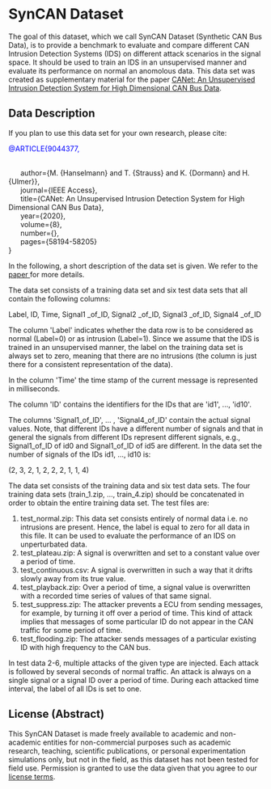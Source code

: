 # SynCAN Dataset 

The goal of this dataset, which we call SynCAN Dataset (Synthetic CAN Bus Data), is to provide a benchmark to evaluate and compare different CAN Intrusion Detection Systems (IDS) on different attack scenarios in the signal space. It should be used to train an IDS in an unsupervised manner and evaluate its performance on normal an anomolous data. This data set was created as supplementary material for the paper <a href="https://ieeexplore.ieee.org/document/9044377">CANet: An Unsupervised Intrusion Detection System for High Dimensional CAN Bus Data</a>.

## Data Description

If you plan to use this data set for your own research, please cite:


<p style="color:blue;">@ARTICLE{9044377, </p> <br>
&nbsp;&nbsp;&nbsp;&nbsp;&nbsp;&nbsp;author={M. {Hanselmann} and T. {Strauss} and K. {Dormann} and H. {Ulmer}}, <br> 
&nbsp;&nbsp;&nbsp;&nbsp;&nbsp;&nbsp;journal={IEEE Access},  <br>
&nbsp;&nbsp;&nbsp;&nbsp;&nbsp;&nbsp;title={CANet: An Unsupervised Intrusion Detection System for High Dimensional CAN Bus Data},   <br>
&nbsp;&nbsp;&nbsp;&nbsp;&nbsp;&nbsp;year={2020},  <br>
&nbsp;&nbsp;&nbsp;&nbsp;&nbsp;&nbsp;volume={8},  <br>
&nbsp;&nbsp;&nbsp;&nbsp;&nbsp;&nbsp;number={},  <br>
&nbsp;&nbsp;&nbsp;&nbsp;&nbsp;&nbsp;pages={58194-58205}<br>
}


In the following, a short description of the data set is given. We refer to the <a href="https://ieeexplore.ieee.org/document/9044377">paper </a> for more details. 

The data set consists of a training data set and six test data sets that all contain the following columns: 

Label,  ID,  Time,  Signal1 _of_ID,  Signal2 _of_ID,  Signal3 _of_ID,  Signal4 _of_ID

The column 'Label' indicates whether the data row is to be considered as normal (Label=0) or as intrusion (Label=1). Since we assume that the IDS is trained in an unsupervised manner, the label on the training data set is always set to zero, meaning that there are no intrusions (the column is just there for a consistent representation of the data).

In the column 'Time' the time stamp of the current message is represented in milliseconds. 

The column 'ID' contains the identifiers for the IDs that are 'id1', ..., 'id10'.

The columns 'Signal1_of_ID', ... , 'Signal4_of_ID' contain the actual signal values. Note, that different IDs have a different number of signals and that in general the signals from different IDs represent different signals, e.g., Signal1_of_ID of id0 and Signal1_of_ID of id5 are different. 
In the data set the number of signals of the IDs id1, ..., id10 is: 

(2, 3, 2, 1, 2, 2, 2, 1, 1, 4) 

The data set consists of the training data and six test data sets. The four training data sets (train_1.zip, ..., train_4.zip)  should be concatenated in order to obtain the entire training data set. The test files are:

1. test_normal.zip: This data set consists entirely of normal data i.e. no intrusions are present. Hence, the label is equal to zero for all data in this file. It can be used to evaluate the performance of an IDS on unperturbated data.
2. test_plateau.zip: A signal is overwritten and set to a constant value over a period of time. 
3. test_continuous.csv: A signal is overwritten in such a way that it drifts slowly away from its true value. 
4. test_playback.zip: Over a period of time, a signal value is overwritten with a recorded time series of values of that same signal. 
5. test_suppress.zip: The attacker prevents a ECU from sending messages, for example, by turning it off over a period of time. This kind of attack implies that messages of some particular ID do not appear in the CAN traffic for some period of time.
6. test_flooding.zip: The attacker sends messages of a particular existing ID with high frequency to the CAN bus.

In test data 2-6, multiple attacks of the given type are injected. Each attack is followed by several seconds of normal traffic. An attack is always on a single signal or a signal ID over a period of time. During each attacked time interval, the label of all IDs is set to one. 

## License (Abstract)

This SynCAN Dataset is made freely available to academic and non-academic entities for non-commercial purposes such as academic research, teaching, scientific publications, or personal experimentation simulations only, but not in the field, as this dataset has not been tested for field use. Permission is granted to use the data given that you agree to our [license terms](https://github.com/etas/SynCAN/blob/master/License%20terms.txt).
